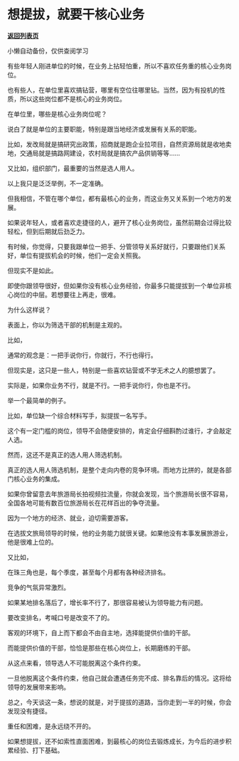 # 想提拔，就要干核心业务

[**返回列表页**](/gzh/费曼的小茶馆)

小懒自动备份，仅供查阅学习

有些年轻人刚进单位的时候，在业务上拈轻怕重，所以不喜欢任务重的核心业务岗位。

也有些人，在单位里喜欢搞钻营，哪里有空位往哪里钻。当然，因为有投机的性质，所以这些岗位都不是核心的业务岗位。

在单位里，哪些是核心业务岗位呢？  

说白了就是单位的主要职能，特别是跟当地经济或发展有关系的职能。

比如，发改局就是搞研究出政策，招商就是跑企业拉项目，自然资源局就是收地卖地，交通局就是搞路网建设，农村局就是搞农产品供销等等……

又比如，组织部门，最重要的当然是选人用人。

以上我只是泛泛举例，不一定准确。  

但我相信，不管在哪个单位，都有最核心的业务，而这业务又关系到一个地方的发展。

如果说年轻人，或者喜欢走捷径的人，避开了核心业务岗位，虽然前期会过得比较轻松，但到后期就后劲乏力。

有时候，你觉得，只要我跟单位一把手、分管领导关系好就行，只要跟他们关系好，单位有提拔机会的时候，他们一定会关照我。  

但现实不是如此。

即使你跟领导很好，但如果你没有核心业务经验，你最多只能提拔到一个单位非核心岗位的中层。若想要往上再走，很难。

为什么这样说？  

表面上，你以为筛选干部的机制是主观的。

比如，

通常的观念是：一把手说你行，你就行，不行也得行。  

但现实是，这只是一些人，特别是一些喜欢钻营或不学无术之人的臆想罢了。  

实际是，如果你业务不行，就是不行。一把手说你行，你也是不行。  

举一个最简单的例子。  

比如，单位缺一个综合材料写手，拟提拔一名写手。  

这个有一定门槛的岗位，领导不会随便安排的，肯定会仔细斟酌过谁行，才会敲定人选。  

然而，这还不是真正的选人用人筛选机制。  

真正的选人用人筛选机制，是整个走向内卷的竞争环境。而地方比拼的，就是各部门核心业务的集成。

如果你曾留意去年旅游局长拍视频拉流量，你就会发现，当个旅游局长很不容易，全国各地可能有数百位旅游局长在花样百出的争夺流量。  

因为一个地方的经济、就业，迫切需要游客。

在选拔文旅局领导的时候，他的业务能力就很关键。如果他没有本事发展旅游业，他是很难上位的。

又比如，

在珠三角也是，每个季度，甚至每个月都有各种经济排名。  

竞争的气氛异常激烈。  

如果某地排名落后了，增长率不行了，那很容易被认为领导能力有问题。  

要改变排名，考喊口号是改变不了的。

客观的环境下，自上而下都会不由自主地，选择能提供价值的干部。

而能提供价值的干部，恰恰是那些在核心岗位上，长期磨练的干部。

从这点来看，领导选人不可能脱离这个条件约束。  

一旦他脱离这个条件约束，他自己就会遭遇任务完不成、排名靠后的情况。这将给领导的发展带来影响。

总之，今天谈这一条，想说的就是，对于提拔的道路，当你走到一半的时候，你会发现没有捷径。

重任和困难，是永远绕不开的。  

如果想提拔，还不如索性直面困难，到最核心的岗位去锻炼成长，为今后的进步积累经验、打下基础。

